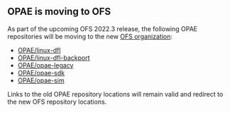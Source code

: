 ## OPAE is moving to OFS

As part of the upcoming OFS 2022.3 release, the following OPAE repositories
will be moving to the new [OFS organization](https://github.com/OFS):

  - [OPAE/linux-dfl](https://github.com/OPAE/linux-dfl)
  - [OPAE/linux-dfl-backport](https://github.com/OPAE/linux-dfl-backport)
  - [OPAE/opae-legacy](https://github.com/OPAE/opae-legacy)
  - [OPAE/opae-sdk](https://github.com/OPAE/opae-sdk)
  - [OPAE/opae-sim](https://github.com/OPAE/opae-sim)

Links to the old OPAE repository locations will remain valid and redirect to
the new OFS repository locations.

